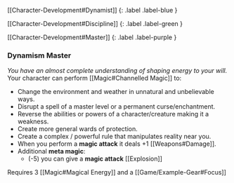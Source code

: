 
[[Character-Development#Dynamist]]
{: .label .label-blue }

[[Character-Development#Discipline]]
{: .label .label-green }

[[Character-Development#Master]]
{: .label .label-purple }
### Dynamism Master
*You have an almost complete understanding of shaping energy to your will.*
Your character can perform [[Magic#Channelled Magic]] to:
- Change the environment and weather in unnatural and unbelievable ways.
- Disrupt a spell of a master level or a permanent curse/enchantment.
- Reverse the abilities or powers of a character/creature making it a weakness.
- Create more general wards of protection.
- Create a complex / powerful rule that manipulates reality near you.
- When you perform a **magic attack** it deals +1 [[Weapons#Damage]]. 
- Additional **meta magic**:
	- (-5) you can give a **magic attack** [[Explosion]]

Requires 3 [[Magic#Magical Energy]] and a [[Game/Example-Gear#Focus]]